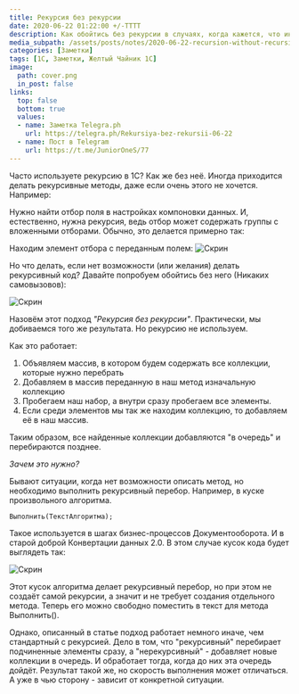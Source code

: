 ```yaml
---
title: Рекурсия без рекурсии
date: 2020-06-22 01:22:00 +/-TTTT
description: Как обойтись без рекурсии в случаях, когда кажется, что иначе нельзя?
media_subpath: /assets/posts/notes/2020-06-22-recursion-without-recursion/
categories: [Заметки]
tags: [1С, Заметки, Желтый Чайник 1С]
image:
  path: cover.png
  in_post: false
links:
  top: false
  bottom: true
  values:
  - name: Заметка Telegra.ph 
    url: https://telegra.ph/Rekursiya-bez-rekursii-06-22
  - name: Пост в Telegram
    url: https://t.me/JuniorOneS/77
---
```


Часто используете рекурсию в 1С? Как же без неё. Иногда приходится делать рекурсивные методы, даже если очень этого не хочется. Например:

Нужно найти отбор поля в настройках компоновки данных. И, естественно, нужна рекурсия, ведь отбор может содержать группы с вложенными отборами. Обычно, это делается примерно так:

Находим элемент отбора с переданным полем:
![Скрин](01.png)

Но что делать, если нет возможности (или желания) делать рекурсивный код? Давайте попробуем обойтись без него (Никаких самовызовов):

![Скрин](02.png)

Назовём этот подход _"Рекурсия без рекурсии"_. Практически, мы добиваемся того же результата. Но рекурсию не используем.

Как это работает:

1. Объявляем массив, в котором будем содержать все коллекции, которые нужно перебрать
2. Добавляем в массив переданную в наш метод изначальную коллекцию
3. Пробегаем наш набор, а внутри сразу пробегаем все элементы. 
4. Если среди элементов мы так же находим коллекцию, то добавляем её в наш массив. 

Таким образом, все найденные коллекции добавляются "в очередь" и перебираются позднее. 

_Зачем это нужно?_

Бывают ситуации, когда нет возможности описать метод, но необходимо выполнить рекурсивный перебор. Например, в куске произвольного алгоритма.

`Выполнить(ТекстАлгоритма);`

Такое используется в шагах бизнес-процессов Документооборота. И в старой доброй Конвертации данных 2.0. В этом случае кусок кода будет выглядеть так:

![Скрин](03.png)

Этот кусок алгоритма делает рекурсивный перебор, но при этом не создаёт самой рекурсии, а значит и не требует создания отдельного метода. Теперь его можно свободно поместить в текст для метода Выполнить().

Однако, описанный в статье подход работает немного иначе, чем стандартный с рекурсией. Дело в том, что "рекурсивный" перебирает подчиненные элементы сразу, а "нерекурсивный" - добавляет новые коллекции в очередь. И обработает тогда, когда до них эта очередь дойдёт. Результат такой же, но скорость выполнения может отличаться. А уже в чью сторону - зависит от конкретной ситуации. 